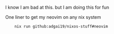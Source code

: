 I know I am bad at this. but I am doing this for fun

One liner to get my neovim on any nix system
```bash
    nix run github:adgai19/nixos-stuff#neovim
```
